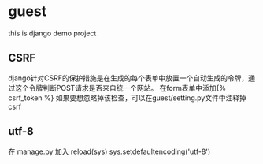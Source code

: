 # guest
this is django demo project

## CSRF
django针对CSRF的保护措施是在生成的每个表单中放置一个自动生成的令牌，通过这个令牌判断POST请求是否来自统一个网站。
在form表单中添加{%  csrf_token %}
如果要想忽略掉该检查，可以在guest/setting.py文件中注释掉csrf

## utf-8
在 manage.py 加入
reload(sys)
sys.setdefaultencoding('utf-8')
